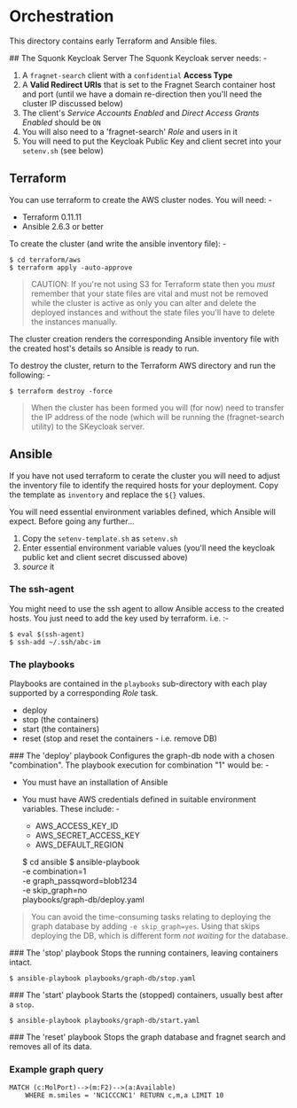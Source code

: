 # Orchestration
This directory contains early Terraform and Ansible files.

## The Squonk Keycloak Server
The Squonk Keycloak server needs: -

1.  A `fragnet-search` client with a `confidential` **Access Type**
1.  A **Valid Redirect URIs** that is set to the Fragnet Search container
    host and port (until we have a domain re-direction then you'll
    need the cluster IP discussed below)
1.  The client's *Service Accounts Enabled* and *Direct Access Grants Enabled*
    should be `ON`
1.  You will also need to a 'fragnet-search' *Role* and users in it
1.  You will need to put the Keycloak Public Key and client secret
    into your `setenv.sh` (see below)

## Terraform
You can use terraform to create the AWS cluster nodes. You will need: -

- Terraform 0.11.11
- Ansible 2.6.3 or better

To create the cluster (and write the ansible inventory file): -

    $ cd terraform/aws
    $ terraform apply -auto-approve

>   CAUTION: If you're not using S3 for Terraform state then
    you *must* remember that your state files are vital and must not be
    removed while the cluster is active as only you can alter and delete
    the deployed instances and without the state files you'll have to
    delete the instances manually.

The cluster creation renders the corresponding Ansible inventory file
with the created host's details so Ansible is ready to run.
 
To destroy the cluster, return to the Terraform AWS directory and run
the following: -

    $ terraform destroy -force

>   When the cluster has been formed you will (for now) need to transfer the
    IP address of the node (which will be running the (fragnet-search utility)
    to the SKeycloak server.

## Ansible
If you have not used terraform to cerate the cluster you will need to adjust
the inventory file to identify the required hosts for your deployment.
Copy the template as `inventory` and replace the `${}` values.

You will need essential environment variables defined, which Ansible
will expect. Before going any further...

1.  Copy the `setenv-template.sh` as `setenv.sh`
1.  Enter essential environment variable values (you'll need the
    keycloak public ket and client secret discussed above)
1.  *source* it

### The ssh-agent
You might need to use the ssh agent to allow Ansible access to the
created hosts. You just need to add the key used by terraform. i.e. :-

    $ eval $(ssh-agent)
    $ ssh-add ~/.ssh/abc-im

### The playbooks
Playbooks are contained in the `playbooks` sub-directory with each play
supported by a corresponding *Role* task. 

-   deploy
-   stop (the containers)
-   start (the containers)
-   reset (stop and reset the containers - i.e. remove DB)

### The 'deploy' playbook
Configures the graph-db node with a chosen "combination".
The playbook execution for combination "1" would be: -

-   You must have an installation of Ansible
-   You must have AWS credentials defined in suitable environment variables.
    These include: -
    
    -   AWS_ACCESS_KEY_ID
    -   AWS_SECRET_ACCESS_KEY
    -   AWS_DEFAULT_REGION


    $ cd ansible
    $ ansible-playbook \
        -e combination=1 \
        -e graph_passqword=blob1234 \
        -e skip_graph=no \
        playbooks/graph-db/deploy.yaml 

>   You can avoid the time-consuming tasks relating to deploying
    the graph database by adding `-e skip_graph=yes`. Using that
    skips deploying the DB, which is different form *not waiting* for
    the database. 

### The 'stop' playbook
Stops the running containers, leaving containers intact.

    $ ansible-playbook playbooks/graph-db/stop.yaml 

### The 'start' playbook
Starts the (stopped) containers, usually best after a `stop`.

    $ ansible-playbook playbooks/graph-db/start.yaml 

### The 'reset' playbook
Stops the graph database and fragnet search and removes all of its data.

### Example graph query

    MATCH (c:MolPort)-->(m:F2)-->(a:Available)
        WHERE m.smiles = 'NC1CCCNC1' RETURN c,m,a LIMIT 10
        